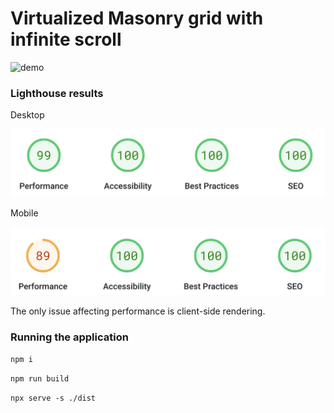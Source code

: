 # Virtualized Masonry grid with infinite scroll

<img src="./readme-assets/demo.gif" alt="demo" style="max-width: 800px"/>

### Lighthouse results

Desktop

![](/readme-assets/lighthouse-desktop.png)

Mobile

![](/readme-assets/lighthouse-mobile.png)

The only issue affecting performance is client-side rendering.

### Running the application

`npm i`

`npm run build`

`npx serve -s ./dist`
